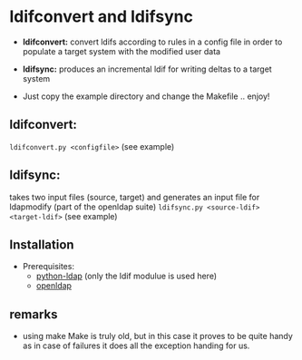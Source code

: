 # ldifconvert and ldifsync
- **ldifconvert:** convert ldifs according to rules in a config file
in order to populate a target system with the modified user data

- **ldifsync:** produces an incremental ldif for writing deltas to a target system

- Just copy the example directory and change the Makefile .. enjoy!

## ldifconvert:
`ldifconvert.py <configfile>`
(see example)

## ldifsync:
takes two input files (source, target) and generates an input file for ldapmodify
(part of the openldap suite)
`ldifsync.py <source-ldif> <target-ldif>`
(see example)

## Installation
- Prerequisites:
  - [python-ldap](https://www.python-ldap.org/) (only the ldif modulue is used here)
  - [openldap](http://www.openldap.org/)

## remarks
- using make
Make is truly old, but in this case it proves to be quite handy
as in case of failures it does all the exception handing for us.
